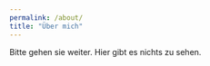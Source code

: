 ```yaml
---
permalink: /about/
title: "Über mich"
---
```


Bitte gehen sie weiter. Hier gibt es nichts zu sehen.